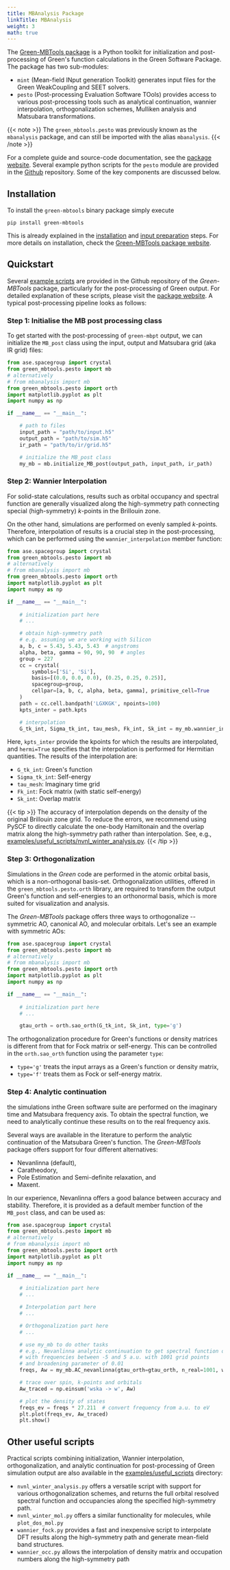 ```yaml
---
title: MBAnalysis Package
linkTitle: MBAnalysis
weight: 3
math: true
---
```


The [Green-MBTools package](https://github.com/Green-Phys/green-mbtools) is a Python toolkit for initialization and post-processing of Green's function calculations in the Green Software Package.
The package has two sub-modules:

* `mint` (Mean-field INput generation Toolkit) generates input files for the Green WeakCoupling and SEET solvers.
* `pesto` (Post-processing Evaluation Software TOols) provides access to various post-processing tools such as analytical continuation, wannier interpolation, orthogonalization schemes, Mulliken analysis and Matsubara transformations.

{{< note >}}
The `green_mbtools.pesto` was previously known as the `mbanalysis` package, and can still be imported with the alias `mbanalysis`.
{{< /note >}}

For a complete guide and source-code documentation, see the [package website](https://green-phys.org/green-mbtools).
Several example python scripts for the `pesto` module are provided in the [Github](https://github.com/Green-Phys/green-mbtools/tree/master/examples) repository. Some of the key components are discussed below.

## Installation

To install the `green-mbtools` binary package simply execute

```Shell
pip install green-mbtools
```

This is already explained in the [installation](/docs/installation/from_sources) and [input preparation](/docs/getting-started/preparing_input) steps.
For more details on installation, check the [Green-MBTools package website](https://green-phys.github.io/green-mbtools).

## Quickstart

Several [example scripts](https://github.com/Green-Phys/green-mbtools/tree/master/examples) are provided in the
Github repository of the _Green-MBTools_ package, particularly for the post-processing of Green output.
For detailed explanation of these scripts, please visit the [package website](http://Green-Phys.github.io/green-mbtools/examples.html).
A typical post-processing pipeline looks as follows:

### Step 1: Initialise the MB post processing class
To get started with the post-processing of `green-mbpt` output, we can initialize the ``MB_post`` class using the
input, output and Matsubara grid (aka IR grid) files:

```python
from ase.spacegroup import crystal
from green_mbtools.pesto import mb
# alternatively
# from mbanalysis import mb
from green_mbtools.pesto import orth
import matplotlib.pyplot as plt
import numpy as np

if __name__ == "__main__":

    # path to files
    input_path = "path/to/input.h5"
    output_path = "path/to/sim.h5"
    ir_path = "path/to/ir/grid.h5"

    # initialize the MB_post class
    my_mb = mb.initialize_MB_post(output_path, input_path, ir_path)
```

### Step 2: Wannier Interpolation
For solid-state calculations, results such as orbital occupancy and spectral function are generally visualized along
the high-symmetry path connecting special (high-symmetry) _k_-points in the Brillouin zone.

On the other hand, simulations are performed on evenly sampled _k_-points. Therefore, interpolation of results is a crucial
step in the post-processing, which can be performed using the `wannier_interpolation` member function:

```python
from ase.spacegroup import crystal
from green_mbtools.pesto import mb
# alternatively
# from mbanalysis import mb
from green_mbtools.pesto import orth
import matplotlib.pyplot as plt
import numpy as np

if __name__ == "__main__":
    
    # initialization part here
    # ...

    # obtain high-symmetry path
    # e.g. assuming we are working with Silicon
    a, b, c = 5.43, 5.43, 5.43  # angstroms
    alpha, beta, gamma = 90, 90, 90  # angles
    group = 227
    cc = crystal(
        symbols=['Si', 'Si'],
        basis=[(0.0, 0.0, 0.0), (0.25, 0.25, 0.25)],
        spacegroup=group,
        cellpar=[a, b, c, alpha, beta, gamma], primitive_cell=True
    )
    path = cc.cell.bandpath('LGXKGK', npoints=100)
    kpts_inter = path.kpts

    # interpolation
    G_tk_int, Sigma_tk_int, tau_mesh, Fk_int, Sk_int = my_mb.wannier_interpolation(kpts_inter, hermi=True)
```

Here, `kpts_inter` provide the kpoints for which the results are interpolated, and `hermi=True` specifies that the
interpolation is performed for Hermitian quantities.
The results of the interpolation are:
* `G_tk_int`: Green's function
* `Sigma_tk_int`: Self-energy
* `tau_mesh`: Imaginary time grid
* `Fk_int`: Fock matrix (with static self-energy)
* `Sk_int`: Overlap matrix

{{< tip >}}
The accuracy of interpolation depends on the density of the original Brillouin zone grid.
To reduce the errors, we recommend using PySCF to directly calculate the one-body Hamiltonain and the
overlap matrix along the high-symmetry path rather than interpolation. See, e.g.,
[examples/useful_scripts/nvnl_winter_analysis.py](https://github.com/Green-Phys/green-mbtools/tree/master/examples/useful_scripts/nvnl_winter_analysis.py).
{{< /tip >}}


### Step 3: Orthogonalization
Simulations in the _Green_ code are performed in the atomic orbital basis, which is a non-orthogonal basis-set.
Orthogonalization utilities, offered in the `green_mbtools.pesto.orth` library, are required
to transform the output Green's function and self-energies to an orthonormal basis, which is more suited for visualization and analysis.

The _Green-MBTools_ package offers three ways to orthogonalize -- symmetric AO, canonical AO, and molecular orbitals.
Let's see an example with symmetric AOs:

```python
from ase.spacegroup import crystal
from green_mbtools.pesto import mb
# alternatively
# from mbanalysis import mb
from green_mbtools.pesto import orth
import matplotlib.pyplot as plt
import numpy as np

if __name__ == "__main__":
    
    # initialization part here
    # ...

    gtau_orth = orth.sao_orth(G_tk_int, Sk_int, type='g')
```

The orthogonalization procedure for Green's functions or density matrices is different from that for Fock matrix or self-energy.
This can be controlled in the `orth.sao_orth` function using the parameter `type`:
* `type='g'` treats the input arrays as a Green's function or density matrix,
* `type='f'` treats them as Fock or self-energy matrix.


### Step 4: Analytic continuation

the simulations inthe Green software suite are performed on the imaginary time and Matsubara frequency axis.
To obtain the spectral function, we need to analytically continue these results on to the real frequency axis.

Several ways are available in the literature to perform the analytic continuation of the Matsubara Green's function.
The _Green-MBTools_ package offers support for four different alternatives:
* Nevanlinna (default),
* Caratheodory,
* Pole Estimation and Semi-definite relaxation, and
* Maxent.

In our experience, Nevanlinna offers a good balance between accuracy and stability.
Therefore, it is provided as a default member function of the `MB_post` class, and can be used as:

```python
from ase.spacegroup import crystal
from green_mbtools.pesto import mb
# alternatively
# from mbanalysis import mb
from green_mbtools.pesto import orth
import matplotlib.pyplot as plt
import numpy as np

if __name__ == "__main__":
    
    # initialization part here
    # ...

    # Interpolation part here
    # ...

    # Orthogonalization part here
    # ...

    # use my_mb to do other tasks
    # e.g., Nevanlinna analytic continuation to get spectral function on real-axis
    # with frequencies between -5 and 5 a.u. with 1001 grid points
    # and broadening parameter of 0.01
    freqs, Aw = my_mb.AC_nevanlinna(gtau_orth=gtau_orth, n_real=1001, w_min=-5.0, w_max=5.0, eta=0.01)

    # trace over spin, k-points and orbitals
    Aw_traced = np.einsum('wska -> w', Aw)

    # plot the density of states
    freqs_ev = freqs * 27.211  # convert frequency from a.u. to eV
    plt.plot(freqs_ev, Aw_traced)
    plt.show()
```

## Other useful scripts

Practical scripts combining initialization, Wannier interpolation, orthogonalization, and analytic continuation for post-processing of Green simulation output are also available in the [examples/useful_scripts](https://github.com/Green-Phys/green-mbtools/tree/master/examples/useful_scripts) directory:


* `nvnl_winter_analysis.py` offers a versatile script with support for various orthogonalization schemes, and returns the full orbital resolved spectral function and occupancies along the specified high-symmetry path.
* `nvnl_winter_mol.py` offers a similar functionality for molecules, while `plot_dos_mol.py`
* `wannier_fock.py` provides a fast and inexpensive script to interpolate DFT results along the high-symmetry path and generate mean-field band structures.
* `wannier_occ.py` allows the interpolation of density matrix and occupation numbers along the high-symmetry path
